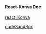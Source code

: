  

#### React-Konva Doc 
 [react_Konva](https://konvajs.org/docs/react/Intro.html)

 [codeSandBox](https://codesandbox.io/search?refinementList%5Btemplate%5D=&refinementList%5Bnpm_dependencies.dependency%5D%5B0%5D=react-konva&page=12&configure%5BhitsPerPage%5D=12)
